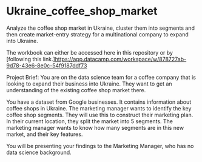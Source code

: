 # Ukraine_coffee_shop_market
Analyze the coffee shop market in Ukraine, cluster them into segments and then create market-entry strategy for a multinational company to expand into Ukraine. 

The workbook can either be accessed here in this repository or by [following this link.]https://app.datacamp.com/workspace/w/878727ab-9d78-43e6-8e0c-54f9187ddf73

Project Brief:
You are on the data science team for a coffee company that is looking to expand their business into Ukraine. They want to get an understanding of the existing coffee shop market there.

You have a dataset from Google businesses. It contains information about coffee shops in Ukraine. The marketing manager wants to identify the key coffee shop segments. They will use this to construct their marketing plan. In their current location, they split the market into 5 segments. The marketing manager wants to know how many segments are in this new market, and their key features.

You will be presenting your findings to the Marketing Manager, who has no data science background.
